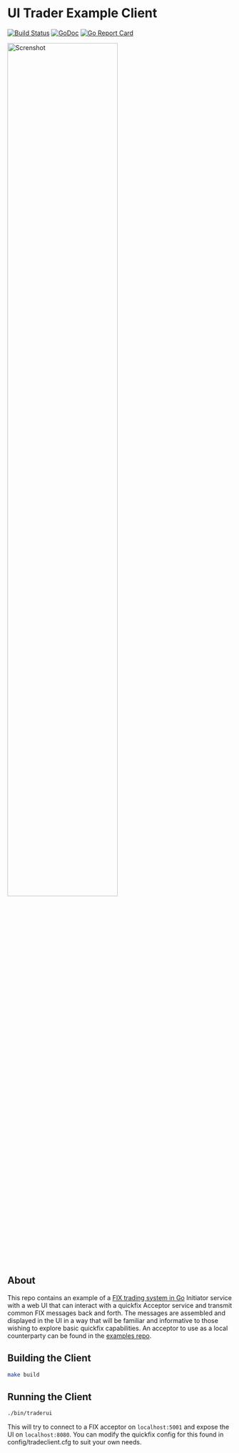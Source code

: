 # UI Trader Example Client
[![Build Status](https://github.com/quickfixgo/traderui/workflows/CI/badge.svg)](https://github.com/quickfixgo/traderui/actions)
[![GoDoc](https://godoc.org/github.com/quickfixgo/traderui?status.png)](https://godoc.org/github.com/quickfixgo/traderui) 
[![Go Report Card](https://goreportcard.com/badge/github.com/quickfixgo/traderui)](https://goreportcard.com/report/github.com/quickfixgo/traderui)

<img alt="Screnshot" src='screenshot.png' width='70%'>


## About
This repo contains an example of a [FIX trading system in Go]([https://github.com/quickfixgo/quickfix](https://xft-trading-system.onrender.com/)) Initiator service with a web UI that can interact with a quickfix Acceptor service and transmit common FIX messages back and forth. The messages are assembled and displayed in the UI in a way that will be familiar and informative to those wishing to explore basic quickfix capabilities. An acceptor to use as a local counterparty can be found in the [examples repo](https://github.com/quickfixgo/examples).

## Building the Client
```sh
make build
```

## Running the Client
```sh
./bin/traderui
```
This will try to connect to a FIX acceptor on `localhost:5001` and expose the UI on `localhost:8080`.
You can modify the quickfix config for this found in config/tradeclient.cfg to suit your own needs.
